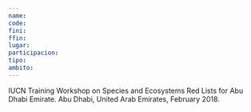 ```yaml
---
name:
code:
fini:
ffin:
lugar:
participacion:
tipo:
ambito:
---
```

IUCN Training Workshop on Species and Ecosystems Red Lists for Abu Dhabi Emirate. Abu Dhabi, United Arab Emirates, February 2018.
